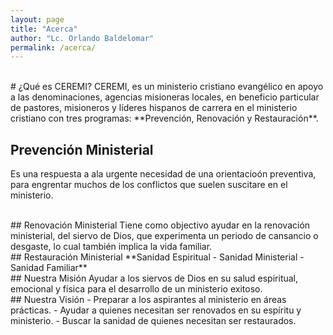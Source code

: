```yaml
---
layout: page
title: "Acerca"
author: "Lc. Orlando Baldelomar"
permalink: /acerca/
---
```

<br>
# ¿Qué es CEREMI?
CEREMI, es un ministerio cristiano evangélico en apoyo a las denominaciones, agencias misioneras locales, en beneficio particular de pastores, misioneros y líderes hispanos de carrera en el ministerio cristiano con tres programas: **Prevención, Renovación y Restauración**.

<br>

## Prevención Ministerial
Es una respuesta a ala urgente necesidad de una orientacioón preventiva, para engrentar muchos de los conflictos que suelen suscitare en el ministerio.

<br>
## Renovación Ministerial
Tiene como objectivo ayudar en la renovación ministerial, del siervo de Dios, que experimenta un periodo de cansancio o desgaste, lo cual también implica la vida familiar.

<br>
## Restauración Ministerial
**Sanidad Espiritual - Sanidad Ministerial - Sanidad Familiar**

<br>
## Nuestra Misión
Ayudar a los siervos de Dios en su salud espiritual, emocional y física para el desarrollo de un ministerio exitoso.

<br>
## Nuestra Visión
 - Preparar a los aspirantes al ministerio en áreas prácticas.
 - Ayudar a quienes necesitan ser renovados en su espíritu y ministerio.
 - Buscar la sanidad de quienes necesitan ser restaurados.